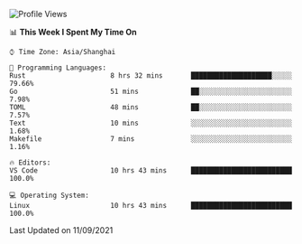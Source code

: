 <!--START_SECTION:waka-->
![Profile Views](http://img.shields.io/badge/Profile%20Views-2-blue)

📊 **This Week I Spent My Time On** 

```text
⌚︎ Time Zone: Asia/Shanghai

💬 Programming Languages: 
Rust                     8 hrs 32 mins       ████████████████████░░░░░   79.66% 
Go                       51 mins             ██░░░░░░░░░░░░░░░░░░░░░░░   7.98% 
TOML                     48 mins             ██░░░░░░░░░░░░░░░░░░░░░░░   7.57% 
Text                     10 mins             ░░░░░░░░░░░░░░░░░░░░░░░░░   1.68% 
Makefile                 7 mins              ░░░░░░░░░░░░░░░░░░░░░░░░░   1.16%

🔥 Editors: 
VS Code                  10 hrs 43 mins      █████████████████████████   100.0%

💻 Operating System: 
Linux                    10 hrs 43 mins      █████████████████████████   100.0%

```


 Last Updated on 11/09/2021
<!--END_SECTION:waka-->

